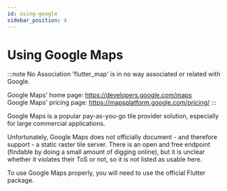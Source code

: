 ```yaml
---
id: using-google
sidebar_position: 4
---
```


# Using Google Maps

:::note No Association
'flutter_map' is in no way associated or related with Google.

Google Maps' home page: https://developers.google.com/maps  
Google Maps' pricing page: https://mapsplatform.google.com/pricing/
:::

Google Maps is a popular pay-as-you-go tile provider solution, especially for large commercial applications.

Unfortunately, Google Maps does not officially document - and therefore support - a static raster tile server. There is an open and free endpoint (findable by doing a small amount of digging online), but it is unclear whether it violates their ToS or not, so it is not listed as usable here.

To use Google Maps properly, you will need to use the official Flutter package.
